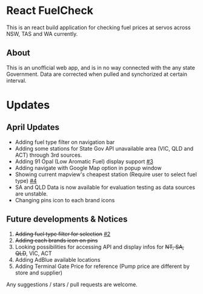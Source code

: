 # React FuelCheck

This is an react build application for checking fuel prices at servos across NSW, TAS and WA currently.

## About
This is an unofficial web app, and is in no way connected with the any state Government. Data are corrected when pulled and synchorized at certain interval. 

# Updates

## April Updates
 - Adding fuel type filter on navigation bar
 - Adding some stations for State Gov API unavailable area (VIC, QLD and ACT) through 3rd sources.
 - Adding 91 Opal (Low Aromatic Fuel) display support [#3](https://github.com/DynastyKids/React-FuelCheck/pull/3)
 - Adding navigate with Google Map option in popup window
 - Showing current mapview's cheapest station (Require user to select fuel type) [#4](https://github.com/DynastyKids/React-FuelCheck/pull/4)
 - SA and QLD Data is now available for evaluation testing as data sources are unstable.
 - Changing pins icon to each brand icons

## Future developments & Notices
1. ~~Adding fuel type filter for selection~~ [#2](https://github.com/DynastyKids/React-FuelCheck/pull/2)
2. ~~Adding each brands icon on pins~~
3. Looking possibilities for accessing API and display infos for ~~NT, SA, QLD~~, VIC, ACT
4. Adding AdBlue available locations
5. Adding Terminal Gate Price for reference (Pump price are different by store and supplier)

Any suggestions / stars / pull requests are welcome.
